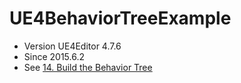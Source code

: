 # UE4BehaviorTreeExample
* Version	UE4Editor 4.7.6
* Since 2015.6.2
* See [14. Build the Behavior Tree](https://docs.unrealengine.com/latest/INT/Engine/AI/BehaviorTrees/QuickStart/14/index.html)


